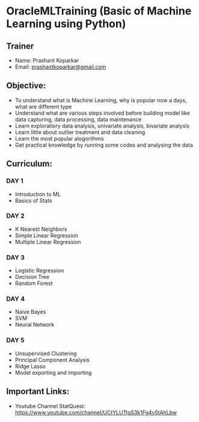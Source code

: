 # OracleMLTraining (Basic of Machine Learning using Python)

## Trainer
* Name: Prashant Koparkar
* Email: prashantkoparkar@gmail.com

## Objective:
* To understand what is Machine Learning, why is popular now a days, what are different type
* Understand what are various steps involved before building model like data capturing, data processing, data maintenance
* Learn exploratiory data analysis, univariate analysis, bivariate analysis
* Learn little about outlier treatment and data cleaning
* Learn the most popular alogorithms
* Get practical knowledge by running some codes and analysing the data

## Curriculum:

### DAY 1
* Introduction to ML
* Basics of Stats

### DAY 2
* K Nearest Neighbors
* Simple Linear Regression
* Multiple Linear Regression

### DAY 3
* Logistic Regression
* Decision Tree
* Random Forest

### DAY 4
* Naive Bayes
* SVM
* Neural Network

### DAY 5
* Unsupervised Clustering
* Principal Component Analysis
* Ridge Lasso
* Model exporting and importing

## Important Links:
* Youtube Channel StatQuest: https://www.youtube.com/channel/UCtYLUTtgS3k1Fg4y5tAhLbw

